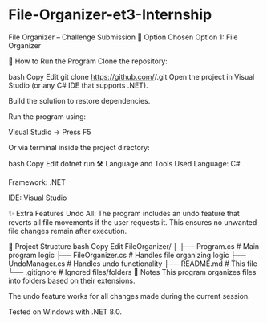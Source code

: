 ﻿# File-Organizer-et3-Internship

File Organizer – Challenge Submission
📌 Option Chosen
Option 1: File Organizer

🚀 How to Run the Program
Clone the repository:

bash
Copy
Edit
git clone https://github.com/<your-username>/<your-repo-name>.git
Open the project in Visual Studio (or any C# IDE that supports .NET).

Build the solution to restore dependencies.

Run the program using:

Visual Studio → Press F5

Or via terminal inside the project directory:

bash
Copy
Edit
dotnet run
🛠️ Language and Tools Used
Language: C#

Framework: .NET

IDE: Visual Studio

✨ Extra Features
Undo All: The program includes an undo feature that reverts all file movements if the user requests it. This ensures no unwanted file changes remain after execution.

📂 Project Structure
bash
Copy
Edit
FileOrganizer/
│
├── Program.cs         # Main program logic
├── FileOrganizer.cs   # Handles file organizing logic
├── UndoManager.cs     # Handles undo functionality
├── README.md          # This file
└── .gitignore         # Ignored files/folders
📄 Notes
This program organizes files into folders based on their extensions.

The undo feature works for all changes made during the current session.

Tested on Windows with .NET 8.0.
